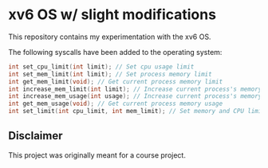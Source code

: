 # xv6 OS w/ slight modifications

This repository contains my experimentation with the xv6 OS.

The following syscalls have been added to the operating system:

```c
int set_cpu_limit(int limit); // Set cpu usage limit
int set_mem_limit(int limit); // Set process memory limit
int get_mem_limit(void); // Get current process memory limit
int increase_mem_limit(int limit); // Increase current process's memory limit by 'limit' (limit can be negative)
int increase_mem_usage(int usage); // Increase current process's memory usage
int get_mem_usage(void); // Get current process memory usage
int set_limit(int cpu_limit, int mem_limit); // Set memory and CPU limit for the current process
```

## Disclaimer

This project was originally meant for a course project.
